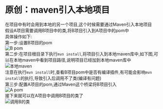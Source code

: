 # 原创：maven引入本地项目

在项目中有时会用到本地的另一个项目,这个时候需要通过Maven引入本地项目<br/>
假设A项目需要调用B项目中的类,将B项目引入到A项目中的pom中<br/>
具体操作如下:<br/>
第一步:设置B项目的pom<br/>
<img alt="B pom" src="https://img-blog.csdnimg.cn/20190327010755948.png?x-oss-process=image/watermark,type_ZmFuZ3poZW5naGVpdGk,shadow_10,text_aHR0cHM6Ly9ibG9nLmNzZG4ubmV0L3poZW5nZG9uZzEyMzQ1,size_16,color_FFFFFF,t_70"/><br/>
第二步:在项目根目录下执行`mvn install`,将项目引入到本地maven库中,如下图,可以在本地maven中看到项目路径,说明项目已经加到本地maven库中<br/>
<img alt="本地maven" src="https://img-blog.csdnimg.cn/20190327011021490.png"/><br/>
注意在执行`mvn install`时,查看B项目pom中是否有编译插件,有可能会影响`mvn install`的执行,导致引入后调用不了类(编译有问题)<br/>
第三步:配置A项目的pom,通过Maven这个桥梁将B项目引入<br/>
<img alt="A pom" src="https://img-blog.csdnimg.cn/20190327011229272.png"/><br/>
接下来就可以在A项目中调用B项目的类了<br/>
<img alt="调用B的类" src="https://img-blog.csdnimg.cn/20190327011601354.png?x-oss-process=image/watermark,type_ZmFuZ3poZW5naGVpdGk,shadow_10,text_aHR0cHM6Ly9ibG9nLmNzZG4ubmV0L3poZW5nZG9uZzEyMzQ1,size_16,color_FFFFFF,t_70"/>
